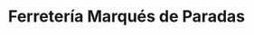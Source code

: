 ---
title: "Ferretería Marqués de Paradas"
url: /sevilla/ferreteria-marques-de-paradas/
shop: Eisenwaren
---